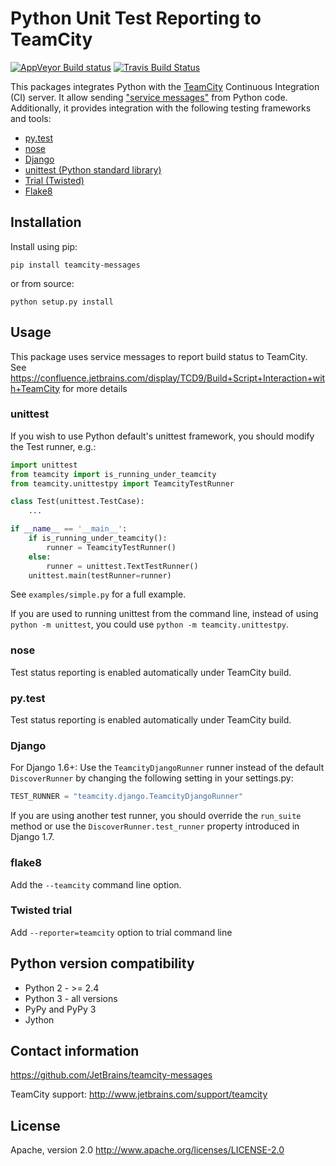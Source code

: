 Python Unit Test Reporting to TeamCity
======================================

[![AppVeyor Build status](https://ci.appveyor.com/api/projects/status/vt08bybn8k60a77s/branch/master?svg=true)](https://ci.appveyor.com/project/shalupov/teamcity-python/branch/master)
[![Travis Build Status](https://travis-ci.org/JetBrains/teamcity-messages.svg?branch=master)](https://travis-ci.org/JetBrains/teamcity-messages)

This packages integrates Python with the [TeamCity](http://www.jetbrains.com/teamcity/) Continuous Integration (CI) server. It allow sending ["service messages"](https://confluence.jetbrains.com/display/TCD9/Build+Script+Interaction+with+TeamCity) from Python code. Additionally, it provides integration with the following testing frameworks and tools:

- [py.test](http://pytest.org/)
- [nose](https://nose.readthedocs.org/)
- [Django](https://docs.djangoproject.com/en/1.8/topics/testing/advanced/#other-testing-frameworks)
- [unittest (Python standard library)](https://docs.python.org/2/library/unittest.html)
- [Trial (Twisted)](http://twistedmatrix.com/trac/wiki/TwistedTrial)
- [Flake8](https://flake8.readthedocs.org/)

Installation
------------
Install using pip:

    pip install teamcity-messages

or from source:

    python setup.py install


Usage
-----
This package uses service messages to report  build status to TeamCity. See https://confluence.jetbrains.com/display/TCD9/Build+Script+Interaction+with+TeamCity for more details

### unittest
If you wish to use Python default's unittest framework, you should modify the Test runner, e.g.:

```python
import unittest
from teamcity import is_running_under_teamcity
from teamcity.unittestpy import TeamcityTestRunner

class Test(unittest.TestCase):
    ...

if __name__ == '__main__':
    if is_running_under_teamcity():
        runner = TeamcityTestRunner()
    else:
        runner = unittest.TextTestRunner()
    unittest.main(testRunner=runner)
```

See `examples/simple.py` for a full example.

If you are used to running unittest from the command line, instead of using `python -m unittest`, you could use `python -m teamcity.unittestpy`. 

### nose
Test status reporting is enabled automatically under TeamCity build.

### py.test
Test status reporting is enabled automatically under TeamCity build.

### Django
For Django 1.6+: Use the `TeamcityDjangoRunner` runner instead of the default `DiscoverRunner` by changing the following setting in your settings.py:

```python
TEST_RUNNER = "teamcity.django.TeamcityDjangoRunner"
```

If you are using another test runner, you should override the `run_suite` method or use the `DiscoverRunner.test_runner` property introduced in Django 1.7.

### flake8
Add the `--teamcity` command line option.

### Twisted trial
Add `--reporter=teamcity` option to trial command line


Python version compatibility
----------------------------

- Python 2 - >= 2.4
- Python 3 - all versions
- PyPy and PyPy 3
- Jython


Contact information
-------------------

https://github.com/JetBrains/teamcity-messages

TeamCity support: http://www.jetbrains.com/support/teamcity

License
-------

Apache, version 2.0
http://www.apache.org/licenses/LICENSE-2.0
